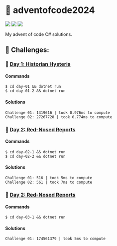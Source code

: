 # 🎄 adventofcode2024

![](https://img.shields.io/badge/day%20📅-3-blue)
![](https://img.shields.io/badge/days%20completed-2-red)
![](https://img.shields.io/badge/stars%20⭐-5-yellow)

My advent of code C# solutions.

## 🌋 Challenges:

### 📖 [Day 1: Historian Hysteria](https://adventofcode.com/2024/day/1)

#### Commands

```
$ cd day-01 && dotnet run
$ cd day-01-2 && dotnet run
```

#### Solutions

```
Challenge 01: 1319616 | took 0.976ms to compute
Challenge 02: 27267728 | took 0.774ms to compute
```

### 🦌 [Day 2: Red-Nosed Reports](https://adventofcode.com/2024/day/2)

#### Commands

```
$ cd day-02-1 && dotnet run
$ cd day-02-2 && dotnet run
```

#### Solutions

```
Challenge 01: 516 | took 5ms to compute
Challenge 02: 561 | took 7ms to compute
```

### 🦌 [Day 2: Red-Nosed Reports](https://adventofcode.com/2024/day/3)

#### Commands

```
$ cd day-03-1 && dotnet run
```

#### Solutions

```
Challenge 01: 174561379 | took 5ms to compute
```

